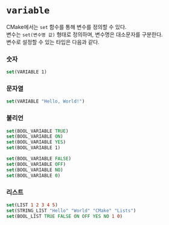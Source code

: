 # `variable`
CMake에서는 `set` 함수를 통해 변수를 정의할 수 있다.  
변수는 `set(변수명 값)` 형태로 정의하며, 변수명은 대소문자를 구분한다.  
변수로 설정할 수 있는 타입은 다음과 같다.
### 숫자
``` cmake
set(VARIABLE 1)
```
### 문자열
``` cmake
set(VARIABLE "Hello, World!")
```
### 불리언
``` cmake
set(BOOL_VARIABLE TRUE)
set(BOOL_VARIABLE ON)
set(BOOL_VARIABLE YES)
set(BOOL_VARIABLE 1)

set(BOOL_VARIABLE FALSE)
set(BOOL_VARIABLE OFF)
set(BOOL_VARIABLE NO)
set(BOOL_VARIABLE 0)
```
### 리스트
``` cmake
set(LIST 1 2 3 4 5)
set(STRING_LIST "Hello" "World" "CMake" "Lists")
set(BOOL_LIST TRUE FALSE ON OFF YES NO 1 0)
```